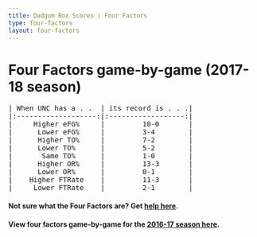 ```yaml
---
title: Dadgum Box Scores | Four Factors
type: four-factors
layout: four-factors
---
```


# Four Factors game-by-game (2017-18 season)

<pre class="huffman stilwata">
| When UNC has a . .  | its record is . . .|
|:-------------------:|:------------------:|
|     Higher eFG%     |         10-0       |
|      Lower eFG%     |         3-4        |
|      Higher TO%     |         7-2        |
|      Lower TO%      |         5-2        |
|       Same TO%      |         1-0        |
|      Higher OR%     |         13-3       |
|      Lower OR%      |         0-1        |
|    Higher FTRate    |         11-3       |
|     Lower FTRate    |         2-1        |
</pre>

#### Not sure what the Four Factors are? Get [help here](https://cbbstatshelp.com/four-factors/intro/).

#### View four factors game-by-game for the [2016-17 season here](/four-factors-16-17).
